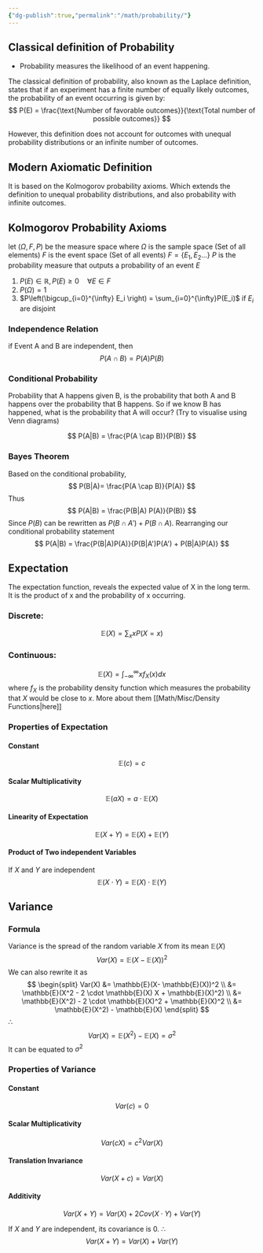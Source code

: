 ```yaml
---
{"dg-publish":true,"permalink":"/math/probability/"}
---
```



## Classical definition of Probability 
- Probability measures the likelihood of an event happening. 

The classical definition of probability, also known as the Laplace definition, states that if an experiment has a finite number of equally likely outcomes, the probability of an event occurring is given by:
$$
P(E) = \frac{\text{Number of favorable outcomes}}{\text{Total number of possible outcomes}}
$$

However, this definition does not account for outcomes with unequal probability distributions or an infinite number of outcomes.
## Modern Axiomatic Definition

It is based on the Kolmogorov probability axioms. Which extends the definition to unequal probability distributions, and also probability with infinite outcomes.
## Kolmogorov Probability Axioms
let $(\Omega, F,P)$ be the measure space where 
$\Omega$ is the sample space (Set of all elements)
$F$ is the event space (Set of all events) $F = \{E_1, E_2 \dots \}$ 
$P$ is the probability measure that outputs a probability of an event $E$ 

1. $P(E) \in \mathbb{R}, P(E) \geq 0 \quad \forall E \in F$  
2. $P(\Omega) = 1$ 
3. $P\left(\bigcup_{i=0}^{\infty} E_i \right) = \sum_{i=0}^{\infty}P(E_i)$  if $E_i$ are disjoint 

### Independence Relation

if Event A and B are independent, then
$$
P(A \cap B) = P(A) P(B)
$$
### **Conditional Probability**

Probability that A happens given B, is the probability that both A and B happens over the probability that B happens. So if we know B has happened, what is the probability that A will occur? (Try to visualise using Venn diagrams)

$$
P(A|B) = \frac{P(A \cap B)}{P(B)}
$$
### **Bayes Theorem**
Based on the conditional probability, 
$$
P(B|A)= \frac{P(A \cap B)}{P(A)}
$$
Thus
$$
P(A|B) = \frac{P(B|A) P(A)}{P(B)}
$$
Since $P(B)$ can be rewritten as $P(B \cap A') + P(B \cap A)$. Rearranging our conditional probability statement
$$
P(A|B) = \frac{P(B|A)P(A)}{P(B|A')P(A') + P(B|A)P(A)}
$$
## Expectation

The expectation function, reveals the expected value of X in the long term. It is the product of x and the probability of x occurring.
### Discrete:
$$
\mathbb{E}(X) = \sum_x{x P(X=x)}
$$
### Continuous:
$$
\mathbb{E}(X) = \int_{-\infty}^{\infty} x f_X(x) dx
$$
where $f_X$ is the probability density function which measures the probability that $X$ would be close to $x$. More about them [[Math/Misc/Density Functions\|here]]

### Properties of Expectation

#### Constant
$$
\mathbb{E}(c) = c
$$
#### Scalar Multiplicativity
$$
\mathbb{E}(aX) = a \cdot \mathbb{E}(X)
$$
#### Linearity of Expectation
$$
\mathbb{E}(X + Y) = \mathbb{E}(X) + \mathbb{E}(Y)
$$
#### Product of Two independent Variables
If $X$ and $Y$ are independent
$$
\mathbb{E}(X \cdot Y) = \mathbb{E}(X)
\cdot \mathbb{E}(Y)$$
## Variance

### Formula
Variance is the spread of the random variable $X$ from its mean $\mathbb{E}(X)$
$$
Var(X) = \mathbb{E}(X-\mathbb{E}(X) )^2
$$
We can also rewrite it as
$$
\begin{split}
Var(X) &= \mathbb{E}(X- \mathbb{E}(X))^2 \\
&= \mathbb{E}(X^2 - 2 \cdot \mathbb{E}(X) X + \mathbb{E}(X)^2) \\
&= \mathbb{E}(X^2) - 2 \cdot \mathbb{E}(X)^2 + \mathbb{E}(X)^2 \\
&= \mathbb{E}(X^2) - \mathbb{E}(X)
\end{split}
$$
$\therefore$
$$
Var(X) = \mathbb{E}(X^2) - \mathbb{E}(X) = \sigma^2
$$
It can be equated to $\sigma^2$
### Properties of Variance
#### Constant
$$
Var(c) = 0
$$
#### Scalar Multiplicativity
$$
Var(cX ) = c^2 Var(X)
$$
#### Translation Invariance
$$
Var(X + c) = Var(X)
$$
#### Additivity
$$
Var(X + Y) = Var(X) + 2 Cov(X \cdot Y) + Var(Y)
$$

If $X$ and $Y$ are independent, its covariance is 0. $\therefore$
$$
Var(X + Y) = Var(X) + Var(Y)
$$
